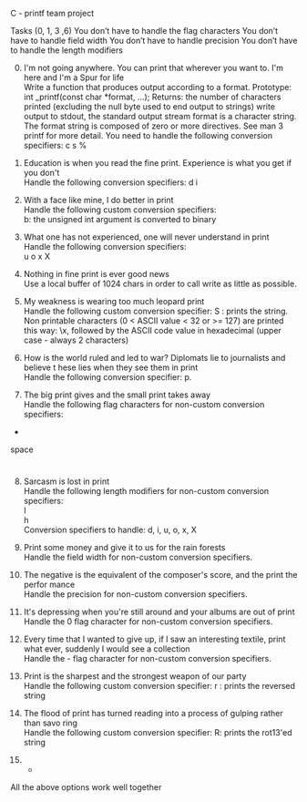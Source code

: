 C - printf team project
            
Tasks (0, 1, 3 ,6)
You don’t have to handle the flag characters
You don’t have to handle field width
You don’t have to handle precision
You don’t have to handle the length modifiers

0. I'm not going anywhere. You can print that wherever you want to. I'm here and I'm
 a Spur for life                                                                    
Write a function that produces output according to a format. 
Prototype: int _printf(const char *format, ...);
Returns: the number of characters printed (excluding the null byte used to end output to strings)
write output to stdout, the standard output stream
format is a character string. The format string is composed of zero or more directives. See man 3 printf for more detail. You need to handle the following conversion specifiers:
c
s
%                      

1. Education is when you read the fine print. Experience is what you get if you don't                                                                                   
Handle the following conversion specifiers:
d
i

2. With a face like mine, I do better in print                                      
Handle the following custom conversion specifiers:                                  
b: the unsigned int argument is converted to binary
                                                                                    
3. What one has not experienced, one will never understand in print                 
Handle the following conversion specifiers:                                         
u		o
x		X

4. Nothing in fine print is ever good news                                          
Use a local buffer of 1024 chars in order to call write as little as possible.      
                                                                                    
5. My weakness is wearing too much leopard print                                    
Handle the following custom conversion specifier:
S : prints the string.
Non printable characters (0 < ASCII value < 32 or >= 127) are printed this way: \x, followed by the ASCII code value in hexadecimal (upper case - always 2 characters)

6. How is the world ruled and led to war? Diplomats lie to journalists and believe t
hese lies when they see them in print                                               
Handle the following conversion specifier: p.                                       
                                                                                    
7. The big print gives and the small print takes away                               
Handle the following flag characters for non-custom conversion specifiers:          
 +
space
#
                                                                                   
8. Sarcasm is lost in print                                                         
Handle the following length modifiers for non-custom conversion specifiers:                                                                                             
l                                                                                   
h                                                                                   
Conversion specifiers to handle: d, i, u, o, x, X                                   
                                                                                    
9. Print some money and give it to us for the rain forests                          
Handle the field width for non-custom conversion specifiers.                        
                                                                                    
10. The negative is the equivalent of the composer's score, and the print the perfor
mance                                                                               
Handle the precision for non-custom conversion specifiers.                          
                                                                                    
11. It's depressing when you're still around and your albums are out of print       
Handle the 0 flag character for non-custom conversion specifiers.                   
                                                                                    
12. Every time that I wanted to give up, if I saw an interesting textile, print what
 ever, suddenly I would see a collection                                            
Handle the - flag character for non-custom conversion specifiers.                   
                                                                                    
13. Print is the sharpest and the strongest weapon of our party                     
Handle the following custom conversion specifier:
r : prints the reversed string

14. The flood of print has turned reading into a process of gulping rather than savo
ring                                                                                
Handle the following custom conversion specifier:
R: prints the rot13'ed string

15. *                                                                               
All the above options work well together
